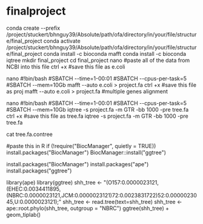 # finalproject
conda create --prefix /project/stuckert/bhnguy39/Absolute/path/ofa/directory/in/your/file/structure/final_project
conda activate /project/stuckert/bhnguy39/Absolute/path/ofa/directory/in/your/file/structure/final_project
conda install -c bioconda mafft
conda install -c bioconda iqtree
mkdir final_project
cd final_project
nano #paste all of the data from NCBI into this file
ctrl +x #save this file as e.coli

nano 
#!bin/bash
#SBATCH --time=1-00:01
#SBATCH --cpus-per-task=5
#SBATCH --mem=10Gb
mafft --auto e.coli > project.fa
ctrl +x #save this file as proj
mafft --auto e.coli > project.fa #multiple genes alignment

nano 
#!bin/bash
#SBATCH --time=1-00:01
#SBATCH --cpus-per-task=5
#SBATCH --mem=10Gb
iqtree -s project.fa -m GTR -bb 1000 -pre tree.fa
ctrl +x #save this file as tree.fa
iqtree -s project.fa -m GTR -bb 1000 -pre tree.fa 

cat tree.fa.contree

#paste this in R
if (!require("BiocManager", quietly = TRUE))
  install.packages("BiocManager")
BiocManager::install("ggtree")

install.packages("BiocManager")
install.packages("ape") 
install.packages("ggtree") 

library(ape)
library(ggtree)
shh_tree <- "(O157:0.0000023121,(EHEC:0.0034411895,(NBRC:0.0000023121,JCM:0.0000023121)72:0.0023831722)52:0.0000023045,U:0.0000023121);"
shh_tree <- read.tree(text=shh_tree)
shh_tree <- ape::root.phylo(shh_tree, outgroup = "NBRC")
ggtree(shh_tree) + geom_tiplab()



